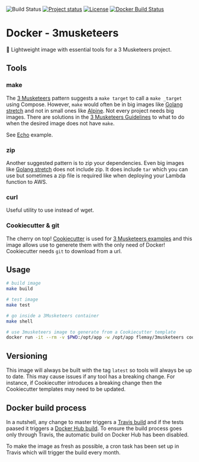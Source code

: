 ![Build Status](https://travis-ci.org/flemay/docker-3musketeers.svg?branch=master)
[![Project status](https://img.shields.io/badge/version-latest-green.svg)](https://github.com/flemay/docker-golang/releases)
[![License](https://img.shields.io/dub/l/vibe-d.svg)](LICENSE)
[![Docker Build Status](https://img.shields.io/docker/build/flemay/3musketeers.svg)](https://hub.docker.com/r/flemay/3musketeers)

# Docker - 3musketeers

🐳 Lightweight image with essential tools for a 3 Musketeers project.

## Tools

### make

The [3 Musketeers](https://github.com/flemay/3musketeers) pattern suggests a `make target` to call a `make _target` using Compose. However, `make` would often be in big images like [Golang stretch](https://hub.docker.com/_/golang/) and not in small ones like [Alpine](https://hub.docker.com/_/alpine/). Not every project needs big images. There are solutions in the [3 Musketeers Guidelines](https://github.com/flemay/3musketeers/blob/master/GUIDELINES.md) to what to do when the desired image does not have `make`.

See [Echo](https://github.com/flemay/3mkts-cookiecutter-echo) example.

### zip

Another suggested pattern is to zip your dependencies. Even big images like [Golang stretch](https://hub.docker.com/_/golang/) does not include zip. It does include `tar` which you can use but sometimes a zip file is required like when deploying your Lambda function to AWS.

### curl

Useful utility to use instead of wget.

### Cookiecutter & git

The cherry on top! [Cookiecutter](https://github.com/audreyr/cookiecutter) is used for [3 Musketeers examples](https://github.com/flemay/3musketeers) and this image allows use to generete them with the only need of Docker! Cookiecutter needs `git` to download from a url.

## Usage

```bash
# build image
make build

# test image
make test

# go inside a 3Musketeers container
make shell

# use 3musketeers image to generate from a Cookiecutter template
docker run -it --rm -v $PWD:/opt/app -w /opt/app flemay/3musketeers cookiecutter https://github.com/flemay/3mkts-cookiecutter-echo
```

## Versioning

This image will always be built with the tag `latest` so tools will always be up to date. This may cause issues if any tool has a breaking change. For instance, if Cookiecutter introduces a breaking change then the Cookiecutter templates may need to be updated.

## Docker build process

In a nutshell, any change to master triggers a [Travis build](https://travis-ci.org/flemay/docker-3musketeers) and if the tests paased it triggers a [Docker Hub build](https://hub.docker.com/r/flemay/3musketeers/builds/). To ensure the build process goes only through Travis, the automatic build on Docker Hub has been disabled.

To make the image as fresh as possible, a cron task has been set up in Travis which will trigger the build every month.
